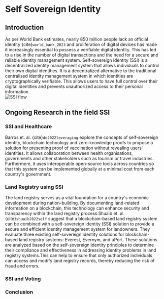 # Self Sovereign Identity

## Introduction
As per World Bank estimates, nearly 850 million people lack an official identity {cite}`world_bank_2023` and proliferation of digital devices has made it increasingly essential to possess a verifiable digital identity. This has led to a rise in the number of digital transactions and the need for a secure and reliable identity management system. Self-sovereign identity (SSI) is a decentralized identity management system that allows individuals to control their own digital identities. It is a decentralized alternative to the traditional centralised identity management system in which identities are cryptographically verifiable. This allows users to have full control over their digital identities and prevents unauthorized access to their personal information.\
![SSI flow](https://www.idaptive.com/sites/default/files/inline-images/Rajesh%20Self%20Sovereign%20image1.png)


## Ongoing Research in the field SSI

### SSI and Healthcare
Barros et. al. {cite}`de2022leveraging` explore the concepts of self-sovereign identity, blockchain technology and zero-knowledge proofs to propose a solution for presenting proof of vaccination without revealing users' identities. It allows collaboration between health organisations, governments and other stakeholders such as tourism or travel industries. Furthermore, it uses interoperable open-source tools across countries so that this system can be implemented globally at a minimal cost from each country's government.

### Land Registry using SSI
The land registry serves as a vital foundation for a country's economic development during nation-building. By documenting land-related information on a blockchain, this technology can enhance security and transparency within the land registry process.Shuaib et. al. {cite}`shuaib2022self` suggest that a blockchain-based land registry system can be combined with a self-sovereign identity (SSI) solution to provide a secure and efficient identity management system for landowners. They evaluate three existing self-sovereign identity solutions for blockchain-based land registry systems: Everest, Evernym, and uPort. These solutions are analyzed based on the self-sovereign identity principles to determine their compliance and effectiveness in addressing identity problems in land registry systems.This can help to ensure that only authorized individuals can access and modify land registry records, thereby reducing the risk of fraud and errors.

### SSI and Voting

### Conclusion

```{bibliography}
```
